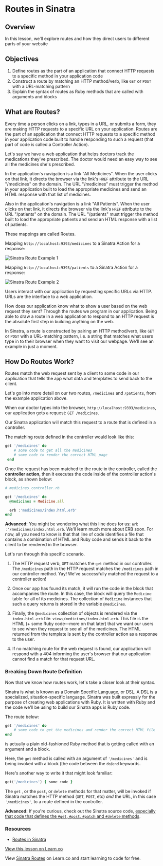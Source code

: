 # Routes in Sinatra

## Overview 

In this lesson, we'll explore routes and how they direct users to different parts of your website

## Objectives

1. Define routes as the part of an application that connect HTTP requests to a specific method in your application code
2. Construct a route by matching an HTTP method/verb, like `GET` or `POST` with a URL-matching pattern
3. Explain the syntax of routes as Ruby methods that are called with arguments and blocks

## What are Routes?

Every time a person clicks on a link, types in a URL, or submits a form, they are making HTTP requests to a specific URL on your application. Routes are the part of an application that connect HTTP requests to a specific method in your application code built to handle responding to such a request (that part of code is called a Controller Action).

Let's say we have a web application that helps doctors track the medications they've prescribed. The doctor would need an easy way to see all the medicines she's prescribed.

In the application's navigation is a link "All Medicines". When the user clicks on that link, it directs the browser via the link's `HREF` attribute to the URL "/medicines" on the domain. The URL "/medicines" must trigger the method in your application built to load the appropriate medicines and send an HTML response with that list of medicines.

Also in the application's navigation is a link "All Patients". When the user clicks on that link, it directs the browser via the link's `HREF` attribute to the URL "/patients" on the domain. The URL "/patients" must trigger the method built to load the appropriate patients and send an HTML response with a list of patients.

These mappings are called Routes.

Mapping `http://localhost:9393/medicines` to a Sinatra Action for a response:

![Sinatra Route Example 1](https://dl.dropboxusercontent.com/s/unlxkqbg841b1xh/2015-09-15%20at%209.46%20PM.png)

Mapping `http://localhost:9393/patients` to a Sinatra Action for a response:

![Sinatra Route Example 2](https://dl.dropboxusercontent.com/s/t3mgmc0qwr9hfsi/2015-09-15%20at%209.48%20PM.png)

Users interact with our application by requesting specific URLs via HTTP. URLs are the interface to a web application.

How does our application know what to show a user based on the web request they sent? Through the routes we program in our application. Being able to draw a route in a web application to respond to an HTTP request is the absolute first step in building anything on the web.

In Sinatra, a route is constructed by pairing an HTTP method/verb, like `GET` or `POST` with a URL-matching pattern, i.e. a string that matches what users type in to their browser when they want to visit our webpage. We'll see an example in just a moment.

## How Do Routes Work?

Routes match the web request sent by a client to some code in our application that tells the app what data and templates to send back to the client.

Let's go into more detail on our two routes, `/medicines` and `/patients`, from the example application above.

When our doctor types into the browser, `http://localhost:9393/medicines`, our application gets a request: `GET /medicines`.

Our Sinatra application will match this request to a route that is defined in a controller.

The matching route defined in the controller would look like this:

```ruby
get '/medicines' do
	# some code to get all the medicines
	# some code to render the correct HTML page
 end
```

Once the request has been matched to the route in the controller, called the **controller action**, then it executes the code inside of the controller action's block, as shown below:

```ruby
# medicines_controller.rb

get '/medicines' do
  @medicines = Medicine.all

  erb :'medicines/index.html.erb'
end
```

**Advanced:** You might be wondering what this line does for us: `erb :'/medicines/index.html.erb`. We'll learn much more about ERB soon. For now, all you need to know is that that line of code identifies a file that contains a combination of HTML and Ruby code and sends it back to the client to be rendered in the browser. 

Let's run through this specific scenario.

1. The HTTP request verb, `GET` matches the `get` method in our controller. The `/medicines` path in the HTTP request matches the `/medicines` path in our controller method. Yay! We've successfully matched the request to a controller action!

2. Once our app has found its match, it will run the code in the block that accompanies the route. In this case, the block will query the `Medicine` table for all of its medicines. The collection of `Medicine` instances that such a query returns is stored in the variable `@medicines`.

3. Finally, the `@medicines` collection of objects is rendered via the `index.html.erb` file: `views/medicines/index.html.erb`. This file is the HTML (+ some Ruby code––more on that later) that we want our users to see when they request to see all of the medicines. The HTML returned from the template is sent by the controller action as a response to the user.

4. If no matching route for the web request is found, our application will respond with a 404 informing the user's browser that our application cannot find a match for that request URL.

### Breaking Down Route Definition

Now that we know how routes work, let's take a closer look at their syntax. 

Sinatra is what is known as a Domain Specific Language, or DSL. A DSL is a specialized, situation-specific language. Sinatra was built expressly for the purpose of creating web applications with Ruby. It is written with Ruby and the code we'll be using to build our Sinatra apps is Ruby code. 

The route below:

```ruby
get '/medicines' do 
	# some code to get the medicines and render the correct HTML file
end
```

is actually a plain old-fashioned Ruby method that is getting called with an argument and a block. 

Here, the `get` method is called with an argument of `'/medicines'` and is being invoked with a block (the code between the `do`/`end` keywords. 

Here's another way to write it that might look familiar:

```ruby
get('/medicines') { some code }
```

The `get` , or the `post`, or `delete` methods for that matter, will be invoked if Sinatra matches the HTTP method (`GET`, `POST`, etc) *and* the URL, in this case `'/medicines'`, to a route defined in the controller. 

**Advanced:** If you're curious, check out the Sinatra source code, [especially that code that defines the `#get`, `#post`, `#patch` and `#delete` methods](https://github.com/sinatra/sinatra/blob/master/lib/sinatra/base.rb#L1367). 

### Resources

- [Routes in Sinatra](http://www.sinatrarb.com/intro.html#Routes)

<a href='https://learn.co/lessons/sinatra-routes-readme' data-visibility='hidden'>View this lesson on Learn.co</a>

<p data-visibility='hidden'>View <a href='https://learn.co/lessons/sinatra-routes-readme'>Sinatra Routes</a> on Learn.co and start learning to code for free.</p>
